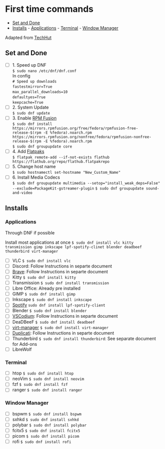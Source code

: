# First time commands

<!-- TOC -->
- [Set and Done](#set-and-done)
- [Installs](#installs)
       - [Applications](#applications)
       - [Terminal](#terminal)
       - [Window Manager](#window-manager)
<!-- /TOC -->

Adapted from [TechHut](https://www.youtube.com/watch?v=RrRpXs2pkzg&t=2s)

## Set and Done

- [ ] 1\. Speed up DNF  
       `$ sudo nano /etc/dnf/dnf.conf`  
       In config  
       `# Speed up downloads`  
       `fastestmirror=True`  
       `max_parallel_downloads=10`  
       `defaultyes=True`  
       `keepcache=True`
- [ ] 2\. System Update  
       `$ sudo dnf update`
- [ ] 3\. Enable [RPM Fusion](https://rpmfusion.org/Configuration)  
       `$ sudo dnf install https://mirrors.rpmfusion.org/free/fedora/rpmfusion-free-release-$(rpm -E %fedora).noarch.rpm https://mirrors.rpmfusion.org/nonfree/fedora/rpmfusion-nonfree-release-$(rpm -E %fedora).noarch.rpm`  
       `$ sudo dnf groupupdate core`
- [ ] 4\. Add [Flatpaks](https://flatpak.org/setup/Fedora)  
       `$ flatpak remote-add --if-not-exists flathub https://flathub.org/repo/flathub.flatpakrepo`
- [ ] 5\. Change host name  
       `$ sudo hostnamectl set-hostname "New_Custom_Name"`
- [ ] 6\. Install Media Codecs  
       `$ sudo dnf groupupdate multimedia --setop="install_weak_deps=False" --exclude=PackageKit-gstreamer-plugin`
      `$ sudo dnf groupupdate sound-and-video`

## Installs

### Applications

Through DNF if possible

Install most applications at once `$ sudo dnf install vlc kitty transmission gimp inkscape lpf-spotify-clinet blender deadbeef thunderbird virt-manager`

- [ ] VLC `$ sudo dnf install vlc`
- [ ] Discord: Follow Instructions in separte document
- [ ] [Brave](https://brave.com/linux/): Follow Instructions in separte document
- [ ] Kitty `$ sudo dnf install kitty`
- [ ] Transmission `$ sudo dnf install transmission`
- [ ] Libre Office: Already pre installed
- [ ] GIMP `$ sudo dnf install gimp`
- [ ] Inkscape `$ sudo dnf install inkscape`
- [ ] [Spotify](https://docs.fedoraproject.org/en-US/quick-docs/installing-spotify/) `sudo dnf install lpf-spotify-client`
- [ ] Blender `$ sudo dnf install blender`
- [ ] [VSCodium](https://vscodium.com/): Follow Instructions in separte document
- [ ] DeaDBeeF `$ sudo dnf install deadbeef`
- [ ] [virt-manager](https://virt-manager.org/) `$ sudo dnf install virt-manager`
- [ ] [Duplicati](https://www.duplicati.com/): Follow Instructions in separte document
- [ ] Thunderbird `$ sudo dnf install thunderbird`: See separate document for Add-ons
- [ ] LibreWolf

### Terminal

- [ ] htop `$ sudo dnf install htop`
- [ ] neoVim `$ sudo dnf install neovim`
- [ ] fzf `$ sudo dnf install fzf`
- [ ] ranger `$ sudo dnf install ranger`

### Window Manager

- [ ] bspwm `$ sudo dnf install bspwm`
- [ ] sxhkd `$ sudo dnf install sxhkd`
- [ ] polybar `$ sudo dnf install polybar`
- [ ] fcitx5 `$ sudo dnf install fcitx5`
- [ ] picom `$ sudo dnf install picom`
- [ ] rofi `$ sudo dnf install rofi`
